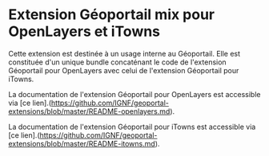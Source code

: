# Extension Géoportail mix pour OpenLayers et iTowns

Cette extension est destinée à un usage interne au Géoportail. Elle est constituée d'un unique bundle concaténant le code de l'extension Géoportail pour OpenLayers avec celui de l'extension Géoportail pour iTowns.

La documentation de l'extension Géoportail pour OpenLayers est accessible via [ce lien].(https://github.com/IGNF/geoportal-extensions/blob/master/README-openlayers.md).

La documentation de l'extension Géoportail pour iTowns est accessible via [ce lien].(https://github.com/IGNF/geoportal-extensions/blob/master/README-itowns.md).